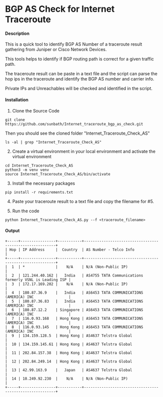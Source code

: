 # BGP AS Check for Internet Traceroute

#### Description

This is a quick tool to identify BGP AS Number of a traceroute result gathering from Juniper or Cisco Network Devices.

This tools helps to identify if BGP routing path is correct for a given traffic path.

The traceroute result can be paste in a text file and the script can parse the hop ips in the traceroute and identify the BGP AS number and carrier info.

Private IPs and Unreachables will be checked and identified in the script.

#### Installation

1. Clone the Source Code

```
git clone https://github.com/sunbath/Internet_traceroute_bgp_as_check.git
```

Then you should see the cloned folder "Internet_Traceroute_Check_AS"

```
ls -al | grep "Internet_Traceroute_Check_AS"
```

2. Create a virtual environment in your local environment and activate the virtual environment

```
cd Internet_Traceroute_Check_AS
python3 -m venv venv
source Internet_Traceroute_Check_AS/bin/activate
```

3. Install the necessary packages

```
pip install -r requirements.txt
```

4. Paste your traceroute result to a text file and copy the filename for #5.

5. Run the code

```
python Internet_Traceroute_Check_AS.py --f <traceroute_filename>
```

#### Output 
```
+-----+----------------+-----------+---------------------------------------------------------+  
| Hop | IP Address     |  Country  | AS Number - Telco Info                                  |  
+-----+----------------+-----------+---------------------------------------------------------+  
|  1  | *              |    N/A    | N/A (Non-Public IP)                                     |  
|  2  | 121.244.40.162 |   India   | AS4755 TATA Communications formerly VSNL is Leading ISP |  
|  3  | 172.17.169.202 |    N/A    | N/A (Non-Public IP)                                     |  
|  4  | 180.87.36.9    |   India   | AS6453 TATA COMMUNICATIONS (AMERICA) INC                |  
|  5  | 180.87.36.83   |   India   | AS6453 TATA COMMUNICATIONS (AMERICA) INC                |  
|  6  | 180.87.12.2    | Singapore | AS6453 TATA COMMUNICATIONS (AMERICA) INC                |  
|  7  | 116.0.93.168   | Hong Kong | AS6453 TATA COMMUNICATIONS (AMERICA) INC                |  
|  8  | 116.0.93.145   | Hong Kong | AS6453 TATA COMMUNICATIONS (AMERICA) INC                |  
|  9  | 134.159.128.5  | Hong Kong | AS4637 Telstra Global                                   |  
|  10 | 134.159.145.61 | Hong Kong | AS4637 Telstra Global                                   |  
|  11 | 202.84.157.38  | Hong Kong | AS4637 Telstra Global                                   |  
|  12 | 202.84.249.14  | Hong Kong | AS4637 Telstra Global                                   |  
|  13 | 42.99.163.9    |   Japan   | AS4637 Telstra Global                                   |  
|  14 | 10.249.92.230  |    N/A    | N/A (Non-Public IP)                                     |  
+-----+----------------+-----------+---------------------------------------------------------+ 
```